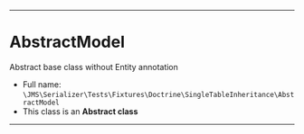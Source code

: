 ***

# AbstractModel

Abstract base class without Entity annotation

* Full name: `\JMS\Serializer\Tests\Fixtures\Doctrine\SingleTableInheritance\AbstractModel`
* This class is an **Abstract class**

***

